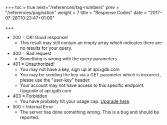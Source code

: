 +++
toc = true
next="/references/tag-numbers"
prev = "/references/pagination"
weight = 7
title = "Response Codes"
date = "2017-07-28T10:23:47+01:00"

+++

- 200 = OK! Good response!
    - This result may still contain an empty array which indicates there are no results for your query.
- 400 = Bad request
    - Something is wrong with the query parameters.
- 401 = Unauthorized!
    - You may not have a key, sign up at api.igdb.com
    - You may be sending the key via a GET parameter which is incorrect, please use the "user-key" header.
    - Your account may not have access to this specific endpoint. Upgrade at api.igdb.com
- 403 = Forbidden
    - You have probably hit your usage cap. [Upgrade here](https://api.igdb.com/pricing).
- 500 = Internal Error
    - The server has done something wrong. This is a bug and should be reported.

